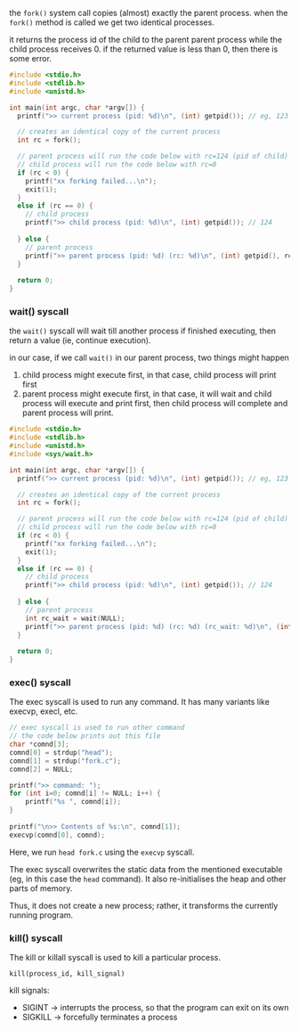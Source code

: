 the `fork()` system call copies (almost) exactly the parent process. when the `fork()` method is called we get two identical processes.

it returns the process id of the child to the parent parent process while the child process receives 0. if the returned value is less than 0, then there is some error.

```c
#include <stdio.h>
#include <stdlib.h>
#include <unistd.h>

int main(int argc, char *argv[]) {
  printf(">> current process (pid: %d)\n", (int) getpid()); // eg, 123

  // creates an identical copy of the current process
  int rc = fork(); 

  // parent process will run the code below with rc=124 (pid of child)
  // child process will run the code below with rc=0
  if (rc < 0) {
    printf("xx forking failed...\n");
    exit(1);
  }
  else if (rc == 0) {
    // child process
    printf(">> child process (pid: %d)\n", (int) getpid()); // 124
    
  } else {
    // parent process
    printf(">> parent process (pid: %d) (rc: %d)\n", (int) getpid(), rc); // 123
  }
  
  return 0;
}
```

### wait() syscall
the `wait()` syscall will wait till another process if finished executing, then return a value (ie, continue execution).

in our case, if we call `wait()`  in our parent process, two things might happen
1. child process might execute first, in that case, child process will print first
2. parent process might execute first, in that case, it will wait and child process will execute and print first, then child process will complete and parent process will print.

```c
#include <stdio.h>
#include <stdlib.h>
#include <unistd.h>
#include <sys/wait.h>

int main(int argc, char *argv[]) {
  printf(">> current process (pid: %d)\n", (int) getpid()); // eg, 123

  // creates an identical copy of the current process
  int rc = fork(); 

  // parent process will run the code below with rc=124 (pid of child)
  // child process will run the code below with rc=0
  if (rc < 0) {
    printf("xx forking failed...\n");
    exit(1);
  }
  else if (rc == 0) {
    // child process
    printf(">> child process (pid: %d)\n", (int) getpid()); // 124
    
  } else {
    // parent process
    int rc_wait = wait(NULL);
    printf(">> parent process (pid: %d) (rc: %d) (rc_wait: %d)\n", (int) getpid(), rc, rc_wait); // 123
  }
  
  return 0;
}
```

### exec() syscall
The exec syscall is used to run any command. It has many variants like execvp, execl, etc.

```c
// exec syscall is used to run other command
// the code below prints out this file
char *comnd[3];
comnd[0] = strdup("head");
comnd[1] = strdup("fork.c");
comnd[2] = NULL;

printf(">> command: ");
for (int i=0; comnd[i] != NULL; i++) {
    printf("%s ", comnd[i]);
}
    
printf("\n>> Contents of %s:\n", comnd[1]);
execvp(comnd[0], comnd);
```

Here, we run `head fork.c` using the `execvp` syscall.

The exec syscall overwrites the static data from the mentioned executable (eg, in this case the `head` command). It also re-initialises the heap and other parts of memory.

Thus, it does not create a new process; rather, it transforms the currently running program.

### kill() syscall
The kill or killall syscall is used to kill a particular process.

```
kill(process_id, kill_signal)
```

kill signals:
- SIGINT -> interrupts the process, so that the program can exit on its own
- SIGKILL -> forcefully terminates a process